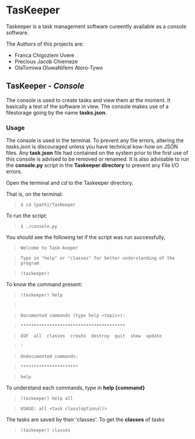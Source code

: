 # TasKeeper
Taskeeper is a task management software cureently available as a console software.

The Authors of this projects are:
- Franca Chigoziem Uvere
- Precious Jacob Chiemeze
- OlaTomiwa OluwaNifemi Atoro-Tywo


## TasKeeper - *Console*
The console is used to create tasks and view them at the moment. It basically a test of the software in view.
The console makes use of a filestorage going by the name **tasks.json**. 

### Usage
The console is used in the terminal. To prevent any file errors, altering the *tasks.json* is discouraged unless you have technical kow-how on JSON files. Any **task.json** file had contained on the system prior to the first use of this console is advised to be removed or renamed. It is also advisable to run the **console.py** script in the **Taskeeper directory** to prevent any File I/O errors. 

Open the terminal and *cd* to the Taskeeper directory.

That is, on the terminal:

> `$ cd {path}/TasKeeper`

To run the script:

> `$ ./console.py`

You should see the following tet if the script was run successfully,

> `Welcome to Task-keeper`

> `Type in "help" or "classes" for better understanding of the program`

> `(taskeeper)`

To know the command present:

> `(taskeeper) help`

> ` `

> `Documented commands (type help <topic>):`

> `****************************************`

> `EOF  all  classes  create  destroy  quit  show  update`

> `'`

> `Undocumented commands:`

> `**********************`

> `help`

To understand each commands, type in **help {command}**

> `(taskeeper) help all`

> `USAGE: all <task class(optional)>`

The tasks are saved by their 'classes'. To get the **classes** of tasks

> `(taskeeper) classes`
